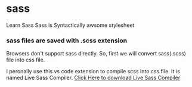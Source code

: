 # sass
Learn Sass
Sass is Syntactically awsome stylesheet
### sass files are saved with .scss extension

Browsers don't support sass directly. So, first we will convert sass(.scss) file into css file.

I peronally use this vs code extension to compile scss into css file. It is named Live Sass Compiler. [Click Here to download Live Sass Compiler](https://marketplace.visualstudio.com/items?itemName=glenn2223.live-sass)


